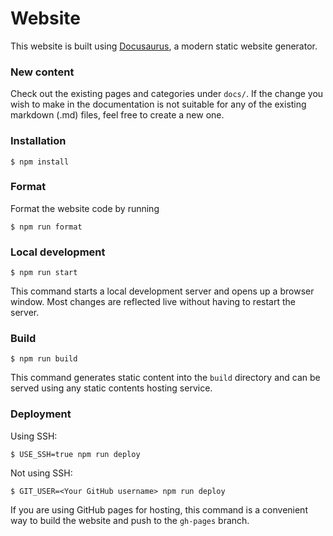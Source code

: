 # Website

This website is built using [Docusaurus](https://docusaurus.io/), a modern static website generator.

### New content

Check out the existing pages and categories under `docs/`. If the change you wish to make in the documentation is not suitable for any of the existing markdown (.md) files, feel free to create a new one.

### Installation

```
$ npm install
```

### Format

Format the website code by running

```
$ npm run format
```

### Local development

```
$ npm run start
```

This command starts a local development server and opens up a browser window. Most changes are reflected live without having to restart the server.

### Build

```
$ npm run build
```

This command generates static content into the `build` directory and can be served using any static contents hosting service.

### Deployment

Using SSH:

```
$ USE_SSH=true npm run deploy
```

Not using SSH:

```
$ GIT_USER=<Your GitHub username> npm run deploy
```

If you are using GitHub pages for hosting, this command is a convenient way to build the website and push to the `gh-pages` branch.
